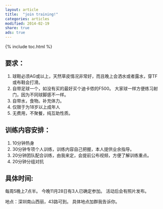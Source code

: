 ```yaml
---
layout: article
title:  "join training!"
categories: articles
modified: 2014-02-19
share: true
ads: true
---
```



{% include toc.html %}


## 要求：
1. 球鞋必须AG或以上，天然草皮情况非常好，而且晚上会洒水或者露水，穿TF或布鞋会打滑。
2. 自带足球一个，如没有买的最好买个迪卡侬的F500。 大家球一样方便练习射门，因为不同球脚感不一样。
3. 自带水，食物。补充体力。
4. 仅限于为18岁以上成年人
5. 无费用，不聚餐，纯互助性质。

## 训练内容安排：
1. 10分钟热身
2. 30分钟专项个人训练，训练内容自己把握，本人提供业余指导。
3. 20分钟团队配合训练，由我来定，会提前公布视频，方便了解训练重点。
4. 20分钟分组对抗

## 具体时间: 
每周5晚上7点半。
今晚11月28日有3人已确定参加。
活动后会有照片发布。

地点：深圳南山西丽，43路可到。 具体地点加群我告诉你。
